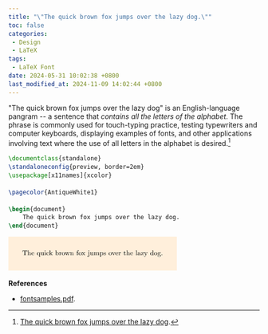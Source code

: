 ```yaml
---
title: "\"The quick brown fox jumps over the lazy dog.\""
toc: false
categories:
 - Design
 - LaTeX
tags:
 - LaTeX Font
date: 2024-05-31 10:02:38 +0800
last_modified_at: 2024-11-09 14:02:44 +0800
---
```


<div class="quote--left" markdown="1">

"The quick brown fox jumps over the lazy dog" is an English-language pangram -- a sentence that <i class="emphasize">contains all the letters of the alphabet</i>. The phrase is commonly used for touch-typing practice, testing typewriters and computer keyboards, displaying examples of fonts, and other applications involving text where the use of all letters in the alphabet is desired.[^1]

</div>

```latex
\documentclass{standalone}
\standaloneconfig{preview, border=2em}
\usepackage[x11names]{xcolor}

\pagecolor{AntiqueWhite1}

\begin{document}
	The quick brown fox jumps over the lazy dog.
\end{document}
```

<img src="https://raw.githubusercontent.com/HelloWorld-1017/blog-images/main/imgs/202411091418967.png" alt="png-1" style="width:67%;" />

<br>

**References**

- [fontsamples.pdf](https://latex.silmaril.ie/formattinginformation/images/fontsamples.pdf).

[^1]: [The quick brown fox jumps over the lazy dog](https://en.wikipedia.org/wiki/The_quick_brown_fox_jumps_over_the_lazy_dog).